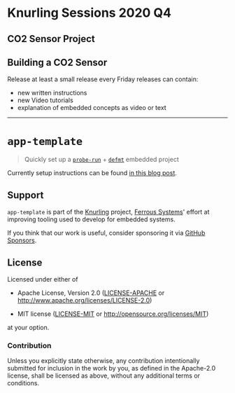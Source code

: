 
# Knurling Sessions 2020 Q4

## CO2 Sensor Project 

## Building a CO2 Sensor 

Release at least a small release every Friday
releases can contain: 
* new written instructions
* new Video tutorials
* explanation of embedded concepts as video or text



---

# `app-template`

> Quickly set up a [`probe-run`] + [`defmt`] embedded project

[`probe-run`]: https://crates.io/crates/probe-run
[`defmt`]: https://github.com/knurling-rs/defmt

Currently setup instructions can be found [in this blog post].

[in this blog post]: https://ferrous-systems.com/blog/defmt

## Support

`app-template` is part of the [Knurling] project, [Ferrous Systems]' effort at
improving tooling used to develop for embedded systems.

If you think that our work is useful, consider sponsoring it via [GitHub
Sponsors].

## License

Licensed under either of

- Apache License, Version 2.0 ([LICENSE-APACHE](LICENSE-APACHE) or
  http://www.apache.org/licenses/LICENSE-2.0)

- MIT license ([LICENSE-MIT](LICENSE-MIT) or http://opensource.org/licenses/MIT)

at your option.

### Contribution

Unless you explicitly state otherwise, any contribution intentionally submitted
for inclusion in the work by you, as defined in the Apache-2.0 license, shall be
licensed as above, without any additional terms or conditions.

[Knurling]: https://github.com/knurling-rs/meta
[Ferrous Systems]: https://ferrous-systems.com/
[GitHub Sponsors]: https://github.com/sponsors/knurling-rs
